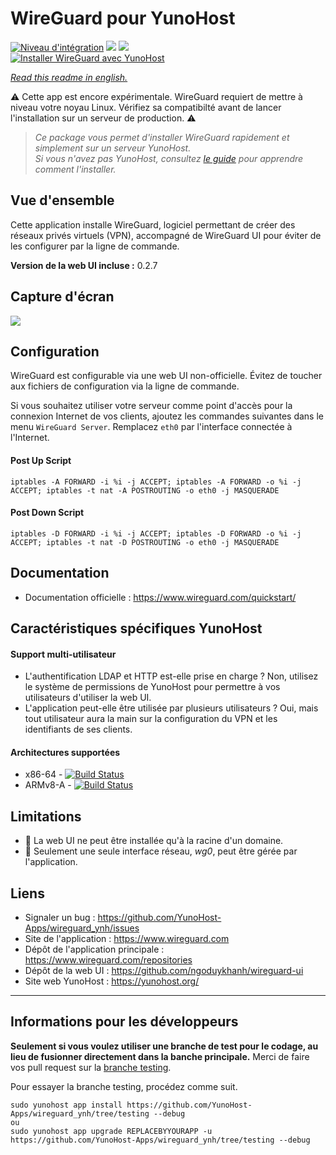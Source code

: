 # WireGuard pour YunoHost

[![Niveau d'intégration](https://dash.yunohost.org/integration/wireguard.svg)](https://dash.yunohost.org/appci/app/wireguard) ![](https://ci-apps.yunohost.org/ci/badges/wireguard.status.svg) ![](https://ci-apps.yunohost.org/ci/badges/wireguard.maintain.svg)  
[![Installer WireGuard avec YunoHost](https://install-app.yunohost.org/install-with-yunohost.svg)](https://install-app.yunohost.org/?app=wireguard)

*[Read this readme in english.](./README.md)* 

:warning: Cette app est encore expérimentale. WireGuard requiert de mettre à niveau votre noyau Linux. Vérifiez sa compatibilté avant de lancer l'installation sur un serveur de production. :warning:

> *Ce package vous permet d'installer WireGuard rapidement et simplement sur un serveur YunoHost.  
Si vous n'avez pas YunoHost, consultez [le guide](https://yunohost.org/#/install) pour apprendre comment l'installer.*

## Vue d'ensemble
Cette application installe WireGuard, logiciel permettant de créer des réseaux privés virtuels (VPN), accompagné de WireGuard UI pour éviter de les configurer par la ligne de commande.

**Version de la web UI incluse :** 0.2.7

## Capture d'écran

![](https://user-images.githubusercontent.com/6447444/80270680-76adf980-86e4-11ea-8ca1-9237f0dfa249.png)

## Configuration

WireGuard est configurable via une web UI non-officielle. Évitez de toucher aux fichiers de configuration via la ligne de commande.

Si vous souhaitez utiliser votre serveur comme point d'accès pour la connexion Internet de vos clients, ajoutez les commandes suivantes dans le menu `WireGuard Server`.
Remplacez `eth0` par l'interface connectée à l'Internet.

#### Post Up Script
```
iptables -A FORWARD -i %i -j ACCEPT; iptables -A FORWARD -o %i -j ACCEPT; iptables -t nat -A POSTROUTING -o eth0 -j MASQUERADE
```

#### Post Down Script
```
iptables -D FORWARD -i %i -j ACCEPT; iptables -D FORWARD -o %i -j ACCEPT; iptables -t nat -D POSTROUTING -o eth0 -j MASQUERADE
```

## Documentation

 * Documentation officielle : https://www.wireguard.com/quickstart/
<!-- * Documentation YunoHost : -->

## Caractéristiques spécifiques YunoHost

#### Support multi-utilisateur

* L'authentification LDAP et HTTP est-elle prise en charge ? Non, utilisez le système de permissions de YunoHost pour permettre à vos utilisateurs d'utiliser la web UI.
* L'application peut-elle être utilisée par plusieurs utilisateurs ? Oui, mais tout utilisateur aura la main sur la configuration du VPN et les identifiants de ses clients.

#### Architectures supportées

* x86-64 - [![Build Status](https://ci-apps.yunohost.org/ci/logs/wireguard%20%28Apps%29.svg)](https://ci-apps.yunohost.org/ci/apps/wireguard/)
* ARMv8-A - [![Build Status](https://ci-apps-arm.yunohost.org/ci/logs/wireguard%20%28Apps%29.svg)](https://ci-apps-arm.yunohost.org/ci/apps/wireguard/)

## Limitations

* :construction: La web UI ne peut être installée qu'à la racine d'un domaine.
* :construction: Seulement une seule interface réseau, *wg0*, peut être gérée par l'application.

## Liens

 * Signaler un bug : https://github.com/YunoHost-Apps/wireguard_ynh/issues
 * Site de l'application : https://www.wireguard.com
 * Dépôt de l'application principale : https://www.wireguard.com/repositories
 * Dépôt de la web UI : https://github.com/ngoduykhanh/wireguard-ui
 * Site web YunoHost : https://yunohost.org/

---

Informations pour les développeurs
----------------

**Seulement si vous voulez utiliser une branche de test pour le codage, au lieu de fusionner directement dans la banche principale.**
Merci de faire vos pull request sur la [branche testing](https://github.com/YunoHost-Apps/wireguard_ynh/tree/testing).

Pour essayer la branche testing, procédez comme suit.
```
sudo yunohost app install https://github.com/YunoHost-Apps/wireguard_ynh/tree/testing --debug
ou
sudo yunohost app upgrade REPLACEBYYOURAPP -u https://github.com/YunoHost-Apps/wireguard_ynh/tree/testing --debug
```
